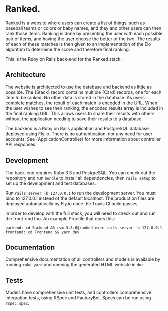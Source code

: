 Ranked.
=======

Ranked is a website where users can create a list of things, such as baseball
teams or colors or baby names, and they and other users can then rank those
items. Ranking is done by presenting the user with each possible pair of items,
and having the user choose the better of the two. The results of each of these
matches is then given to an implementation of the Elo algorithm to determine the
score and therefore final ranking.

This is the Ruby on Rails back-end for the Ranked stack.

Architecture
------------

The website is architected to use the database and backend as little as
possible. The {Stack} record contains multiple {Card} records, one for each item
to be ranked. No other data is stored in the database. As users complete
matches, the result of each match is encoded in the URL. When the user wishes to
see their ranking, the encoded results array is included in the final ranking
URL. This allows users to share their results with others without the
application needing to save their results to a database.

The backend is a Ruby on Rails application and PostgreSQL database deployed
using Fly.io. There is no authentication, nor any need for user accounts. See
{ApplicationController} for more information about controller API responses.

Development
-----------

The back-end requires Ruby 3.3 and PostgreSQL. You can check out the repository
and run `bundle` to install all dependencies, then `rails setup` to set up
the development and test databases.

Run `rails server -b 127.0.0.1` to run the development server. You must bind to
127.0.0.1 instead of the default localhost. The production files are deployed
automatically by Fly.io once the Travis CI build passes.

In order to develop with the full stack, you will need to check out and run the
front-end too. An example Procfile that does this:

```
backend: cd Backend && rvm 3.3.6@ranked exec rails server -b 127.0.0.1
frontend: cd Frontend && yarn dev
```

Documentation
-------------

Comprehensive documentation of all controllers and models is available by
running `rake yard` and opening the generated HTML website in `doc`.

Tests
-----

Models have comprehensive unit tests, and controllers comprehensive integration
tests, using RSpec and FactoryBot. Specs can be run using `rspec spec`.
